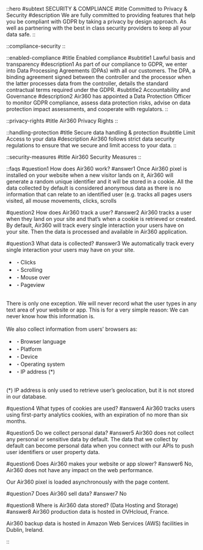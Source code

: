 ::hero
#subtext
SECURITY & COMPLIANCE
#title
Committed to Privacy & Security
#description
We are fully committed to providing features that help you be compliant with GDPR by taking a privacy by design approach. As well as partnering with the best in class security providers to keep all your data safe.
::

::compliance-security
::

::enabled-compliance
#title
Enabled compliance
#subtitle1
Lawful basis and transparency
#description1
As part of our compliance to GDPR, we enter into Data Processing Agreements (DPAs) with all our customers. The DPA, a binding agreement signed between the controller and the processor when the latter processes data from the controller, details the standard contractual terms required under the GDPR.
#subtitle2
Accountability and Governance
#description2
Air360 has appointed a Data Protection Officer to monitor GDPR compliance, assess data protection risks, advise on data protection impact assessments, and cooperate with regulators.
::

::privacy-rights
#title
Air360 Privacy Rights
::

::handling-protection
#title
Secure data handling & protection
#subtitle
Limit Access to your data
#description
Air360 follows strict data security regulations to ensure that we secure and limit access to your data.
::

::security-measures
#title
Air360 Security Measures
::

::faqs
#question1
How does Air360 work? 
#answer1
Once Air360 pixel is installed on your website when a new visitor lands on it, Air360 will generate a random unique identifier and it will be stored in a cookie. All the data collected by default is considered anonymous data as there is no information that can relate to an identified user (e.g. tracks all pages users visited, all mouse movements, clicks, scrolls

#question2
How does Air360 track a user?
#answer2
Air360 tracks a user when they land on your site and that’s when a cookie is retrieved or created. By default, Air360 will track every single interaction your users have on your site. Then the data is processed and available in Air360 application.

#question3
What data is collected?
#answer3
We automatically track every single interaction your users may have on your site.

- ・Clicks
- ・Scrolling
- ・Mouse over
- ・Pageview

<br />
There is only one exception. We will never record what the user types in any text area of your website or app. This is for a very simple reason: We can never know how this information is.

<br />
<br />
We also collect information from users’ browsers as:

- ・Browser language
- ・Platform
- ・Device
- ・Operating system
- ・IP address (*)

<br />
(*) IP address is only used to retrieve user’s geolocation, but it is not stored in our database.

#question4
What types of cookies are used? 
#answer4
Air360 tracks users using first-party analytics cookies, with an expiration of no more than six months.

#question5
Do we collect personal data?
#answer5
Air360 does not collect any personal or sensitive data by default. The data that we collect by default can become personal data when you connect with our APIs to push user identifiers or user property data.

#question6
Does Air360 makes your website or app slower?
#answer6
No, Air360 does not have any impact on the web performance. 

Our Air360 pixel is loaded asynchronously with the page content.

#question7
Does Air360 sell data?
#answer7
No

#question8
Where is Air360 data stored? (Data Hosting and Storage)
#answer8
Air360 production data is hosted in OVHcloud, France.

Air360 backup data is hosted in Amazon Web Services (AWS) facilities in Dublin, Ireland.

::